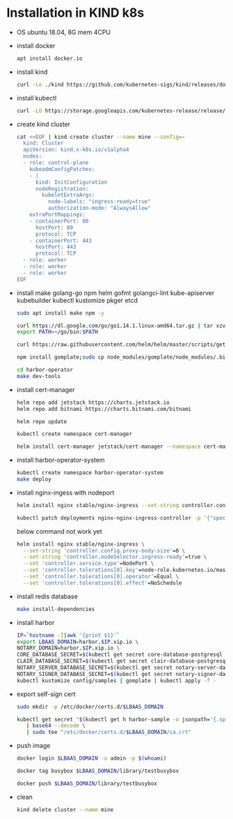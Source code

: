 # Installation in KIND k8s

- OS ubuntu 18.04, 8G mem 4CPU

- install docker

  ```bash
  apt install docker.io
  ```

- install kind

  ```bash
  curl -Lo ./kind https://github.com/kubernetes-sigs/kind/releases/download/v0.7.0/kind-$(uname)-amd64
  ```

- install kubectl

  ```bash
  curl -LO https://storage.googleapis.com/kubernetes-release/release/`curl -s https://storage.googleapis.com/kubernetes-release/release/stable.txt`/bin/linux/amd64/kubectl
  ```

- create kind cluster

  ```bash
  cat <<EOF | kind create cluster --name mine --config=-
    kind: Cluster
    apiVersion: kind.x-k8s.io/v1alpha4
    nodes:
    - role: control-plane
      kubeadmConfigPatches:
      - |
        kind: InitConfiguration
        nodeRegistration:
          kubeletExtraArgs:
            node-labels: "ingress-ready=true"
            authorization-mode: "AlwaysAllow"
      extraPortMappings:
      - containerPort: 80
        hostPort: 80
        protocol: TCP
      - containerPort: 443
        hostPort: 443
        protocol: TCP
    - role: worker
    - role: worker
    - role: worker
  EOF
  ```

- install make golang-go npm helm gofmt  golangci-lint  kube-apiserver  kubebuilder  kubectl  kustomize  pkger etcd

  ```bash
  sudo apt install make npm -y
  
  curl https://dl.google.com/go/go1.14.1.linux-amd64.tar.gz | tar xzv
  export PATH=~/go/bin:$PATH
  
  curl https://raw.githubusercontent.com/helm/helm/master/scripts/get-helm-3 | bash
  
  npm install gomplate;sudo cp node_modules/gomplate/node_modules/.bin/gomplate /usr/local/bin/gomplate
  
  cd harbor-operator
  make dev-tools
  ```

- install cert-manager

  ```bash
  helm repo add jetstack https://charts.jetstack.io
  helm repo add bitnami https://charts.bitnami.com/bitnami

  helm repo update

  kubectl create namespace cert-manager

  helm install cert-manager jetstack/cert-manager --namespace cert-manager --version v0.13.1
  ```

- install harbor-operator-system

  ```bash
  kubectl create namespace harbor-operator-system
  make deploy
  ```

- install nginx-ingess with nodeport

  ```bash
  helm install nginx stable/nginx-ingress --set-string controller.config.proxy-body-size=0 --set controller.service.type=NodePort
  
  kubectl patch deployments nginx-nginx-ingress-controller -p '{"spec":{"template":{"spec":{"containers":[{"name":"nginx-ingress-controller","ports":[{"containerPort":80,"hostPort":80},{"containerPort":443,"hostPort":443}]}],"nodeSelector":{"ingress-ready":"true"},"tolerations":[{"key":"node-role.kubernetes.io/master","operator":"Equal","effect":"NoSchedule"}]}}}}'
  ```

  below command not work yet

  ```bash
  helm install nginx stable/nginx-ingress \
    --set-string 'controller.config.proxy-body-size'=0 \
    --set-string 'controller.nodeSelector.ingress-ready'=true \
    --set 'controller.service.type'=NodePort \
    --set 'controller.tolerations[0].key'=node-role.kubernetes.io/master \
    --set 'controller.tolerations[0].operator'=Equal \
    --set 'controller.tolerations[0].effect'=NoSchedule
  ```

- install redis database

  ```bash
  make install-dependencies
  ```

- install harbor

  ```bash
  IP=`hostname -I|awk '{print $1}'`
  export LBAAS_DOMAIN=harbor.$IP.xip.io \
  NOTARY_DOMAIN=harbor.$IP.xip.io \
  CORE_DATABASE_SECRET=$(kubectl get secret core-database-postgresql -o jsonpath='{.data.postgresql-password}' | base64 --decode) \
  CLAIR_DATABASE_SECRET=$(kubectl get secret clair-database-postgresql -o jsonpath='{.data.postgresql-password}' | base64 --decode) \
  NOTARY_SERVER_DATABASE_SECRET=$(kubectl get secret notary-server-database-postgresql -o jsonpath='{.data.postgresql-password}' | base64 --decode) \
  NOTARY_SIGNER_DATABASE_SECRET=$(kubectl get secret notary-signer-database-postgresql -o jsonpath='{.data.postgresql-password}' | base64 --decode) ; \
  kubectl kustomize config/samples | gomplate | kubectl apply -f -
  ```

- export self-sign cert

  ```bash
  sudo mkdir -p /etc/docker/certs.d/$LBAAS_DOMAIN

  kubectl get secret "$(kubectl get h harbor-sample -o jsonpath='{.spec.tlsSecretName}')" -o jsonpath='{.data.ca\.crt}' \
     | base64 --decode \
     | sudo tee "/etc/docker/certs.d/$LBAAS_DOMAIN/ca.crt"
  ```

- push image

  ```bash
  docker login $LBAAS_DOMAIN -u admin -p $(whoami)

  docker tag busybox $LBAAS_DOMAIN/library/testbusybox

  docker push $LBAAS_DOMAIN/library/testbusybox
  ```

- clean

  ```bash
  kind delete cluster --name mine
  ```
